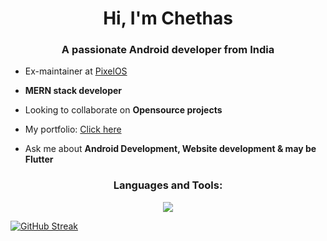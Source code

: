 <h1 align="center">Hi, I'm Chethas</h1>
<h3 align="center">A passionate Android developer from India</h3>

- Ex-maintainer at [PixelOS](https://github.com/PixelOS-AOSP/)

- **MERN stack developer**

- Looking to collaborate on **Opensource projects**

- My portfolio: [Click here](https://chethas.vercel.app)

- Ask me about **Android Development, Website development & may be Flutter**


<h3 align="center">Languages and Tools:</h3>
<p align="center">
	<p align="center">
	<a href="https://skillicons.dev">
    		<img src="https://skillicons.dev/icons?i=ableton,androidstudio,azure,bootstrap,c,cpp,css,dart,flutter,git,html,java,js,nextjs,nodejs,react,sqlite,tailwind,py,vscode&perline=10" />
  	</a> 
</p>


<a href="https://git.io/streak-stats"><img src="https://github-readme-streak-stats.herokuapp.com?user=chethazz&theme=react&hide_border=true" alt="GitHub Streak" /></a>

